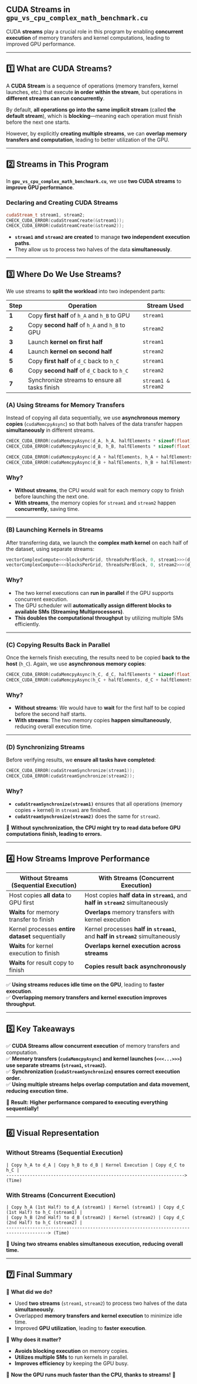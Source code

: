 ## **CUDA Streams in `gpu_vs_cpu_complex_math_benchmark.cu`**
CUDA **streams** play a crucial role in this program by enabling **concurrent execution** of memory transfers and kernel computations, leading to improved GPU performance.

---

## **1️⃣ What are CUDA Streams?**
A **CUDA Stream** is a sequence of operations (memory transfers, kernel launches, etc.) that execute **in order within the stream**, but operations in **different streams can run concurrently**.

By default, **all operations go into the same implicit stream** (called **the default stream**), which is **blocking**—meaning each operation must finish before the next one starts.

However, by explicitly **creating multiple streams**, we can **overlap memory transfers and computation**, leading to better utilization of the GPU.

---

## **2️⃣ Streams in This Program**
In **`gpu_vs_cpu_complex_math_benchmark.cu`**, we use **two CUDA streams** to **improve GPU performance**.

### **Declaring and Creating CUDA Streams**
```cpp
cudaStream_t stream1, stream2;
CHECK_CUDA_ERROR(cudaStreamCreate(&stream1));
CHECK_CUDA_ERROR(cudaStreamCreate(&stream2));
```
- **`stream1` and `stream2` are created** to manage **two independent execution paths**.
- They allow us to process two halves of the data **simultaneously**.

---

## **3️⃣ Where Do We Use Streams?**
We use streams to **split the workload** into two independent parts:

| **Step**  | **Operation** | **Stream Used** |
|-----------|-------------|----------------|
| **1** | Copy **first half** of `h_A` and `h_B` to GPU | `stream1` |
| **2** | Copy **second half** of `h_A` and `h_B` to GPU | `stream2` |
| **3** | Launch **kernel on first half** | `stream1` |
| **4** | Launch **kernel on second half** | `stream2` |
| **5** | Copy **first half** of `d_C` back to `h_C` | `stream1` |
| **6** | Copy **second half** of `d_C` back to `h_C` | `stream2` |
| **7** | Synchronize streams to ensure all tasks finish | `stream1 & stream2` |

### **(A) Using Streams for Memory Transfers**
Instead of copying all data sequentially, we use **asynchronous memory copies** (`cudaMemcpyAsync`) so that both halves of the data transfer happen **simultaneously** in different streams.

```cpp
CHECK_CUDA_ERROR(cudaMemcpyAsync(d_A, h_A, halfElements * sizeof(float), cudaMemcpyHostToDevice, stream1));
CHECK_CUDA_ERROR(cudaMemcpyAsync(d_B, h_B, halfElements * sizeof(float), cudaMemcpyHostToDevice, stream1));

CHECK_CUDA_ERROR(cudaMemcpyAsync(d_A + halfElements, h_A + halfElements, halfElements * sizeof(float), cudaMemcpyHostToDevice, stream2));
CHECK_CUDA_ERROR(cudaMemcpyAsync(d_B + halfElements, h_B + halfElements, halfElements * sizeof(float), cudaMemcpyHostToDevice, stream2));
```
### **Why?**
- **Without streams**, the CPU would wait for each memory copy to finish before launching the next one.
- **With streams**, the memory copies for `stream1` and `stream2` happen **concurrently**, saving time.

---

### **(B) Launching Kernels in Streams**
After transferring data, we launch the **complex math kernel** on each half of the dataset, using separate streams:

```cpp
vectorComplexCompute<<<blocksPerGrid, threadsPerBlock, 0, stream1>>>(d_A, d_B, d_C, halfElements);
vectorComplexCompute<<<blocksPerGrid, threadsPerBlock, 0, stream2>>>(d_A + halfElements, d_B + halfElements, d_C + halfElements, halfElements);
```

### **Why?**
- The two kernel executions can **run in parallel** if the GPU supports concurrent execution.
- The GPU scheduler will **automatically assign different blocks to available SMs (Streaming Multiprocessors)**.
- **This doubles the computational throughput** by utilizing multiple SMs efficiently.

---

### **(C) Copying Results Back in Parallel**
Once the kernels finish executing, the results need to be copied **back to the host** (`h_C`). Again, we use **asynchronous memory copies**:

```cpp
CHECK_CUDA_ERROR(cudaMemcpyAsync(h_C, d_C, halfElements * sizeof(float), cudaMemcpyDeviceToHost, stream1));
CHECK_CUDA_ERROR(cudaMemcpyAsync(h_C + halfElements, d_C + halfElements, halfElements * sizeof(float), cudaMemcpyDeviceToHost, stream2));
```

### **Why?**
- **Without streams**: We would have to **wait** for the first half to be copied before the second half starts.
- **With streams**: The two memory copies **happen simultaneously**, reducing overall execution time.

---

### **(D) Synchronizing Streams**
Before verifying results, we **ensure all tasks have completed**:

```cpp
CHECK_CUDA_ERROR(cudaStreamSynchronize(stream1));
CHECK_CUDA_ERROR(cudaStreamSynchronize(stream2));
```

### **Why?**
- **`cudaStreamSynchronize(stream1)`** ensures that all operations (memory copies + kernel) in `stream1` are finished.
- **`cudaStreamSynchronize(stream2)`** does the same for `stream2`.

🚀 **Without synchronization, the CPU might try to read data before GPU computations finish, leading to errors.**

---

## **4️⃣ How Streams Improve Performance**
| **Without Streams (Sequential Execution)** | **With Streams (Concurrent Execution)** |
|---------------------------------|---------------------------------|
| Host copies **all data** to GPU first | Host copies **half data in `stream1`**, and **half in `stream2`** simultaneously |
| **Waits** for memory transfer to finish | **Overlaps** memory transfers with kernel execution |
| Kernel processes **entire dataset** sequentially | Kernel processes **half in `stream1`**, and **half in `stream2`** simultaneously |
| **Waits** for kernel execution to finish | **Overlaps kernel execution across streams** |
| **Waits** for result copy to finish | **Copies result back asynchronously** |

✅ **Using streams reduces idle time on the GPU**, leading to **faster execution**.  
✅ **Overlapping memory transfers and kernel execution improves throughput**.

---

## **5️⃣ Key Takeaways**
✅ **CUDA Streams allow concurrent execution** of memory transfers and computation.  
✅ **Memory transfers (`cudaMemcpyAsync`) and kernel launches (`<<<...>>>`) use separate streams (`stream1`, `stream2`).**  
✅ **Synchronization (`cudaStreamSynchronize`) ensures correct execution order.**  
✅ **Using multiple streams helps overlap computation and data movement, reducing execution time.**  

🚀 **Result:** **Higher performance compared to executing everything sequentially!**  

---

## **6️⃣ Visual Representation**
### **Without Streams (Sequential Execution)**
```
| Copy h_A to d_A | Copy h_B to d_B | Kernel Execution | Copy d_C to h_C |
--------------------------------------------------------------------> (Time)
```

### **With Streams (Concurrent Execution)**
```
| Copy h_A (1st Half) to d_A (stream1) | Kernel (stream1) | Copy d_C (1st Half) to h_C (stream1) |
| Copy h_B (2nd Half) to d_B (stream2) | Kernel (stream2) | Copy d_C (2nd Half) to h_C (stream2) |
--------------------------------------------------------------------------------------> (Time)
```
🚀 **Using two streams enables simultaneous execution, reducing overall time.**  

---

## **7️⃣ Final Summary**
🔹 **What did we do?**  
- Used **two streams** (`stream1`, `stream2`) to process two halves of the data **simultaneously**.  
- Overlapped **memory transfers and kernel execution** to minimize idle time.  
- Improved **GPU utilization**, leading to **faster execution**.

🔹 **Why does it matter?**  
- **Avoids blocking execution** on memory copies.  
- **Utilizes multiple SMs** to run kernels in parallel.  
- **Improves efficiency** by keeping the GPU busy.

🚀 **Now the GPU runs much faster than the CPU, thanks to streams!** 🚀  

